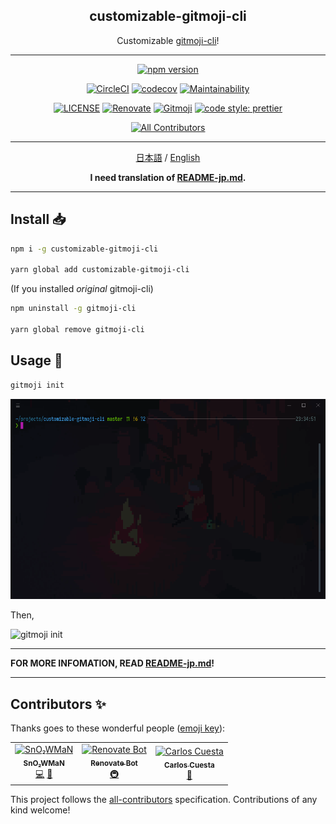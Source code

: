 <h2 align="center">customizable-gitmoji-cli</h2>

<p align="center">Customizable <a href="https://github.com/carloscuesta/gitmoji-cli">gitmoji-cli</a>!</p>

---

<p align="center">
<a href="https://www.npmjs.com/package/customizable-gitmoji-cli"><img src="https://img.shields.io/npm/v/customizable-gitmoji-cli?style=for-the-badge&logo=npm" alt="npm version"/></a>

<p>
<div align="center">

[![CircleCI](https://circleci.com/gh/SnO2WMaN/customizable-gitmoji-cli.svg?style=svg)](https://circleci.com/gh/SnO2WMaN/customizable-gitmoji-cli)
[![codecov](https://codecov.io/gh/SnO2WMaN/customizable-gitmoji-cli/branch/master/graph/badge.svg)](https://codecov.io/gh/SnO2WMaN/customizable-gitmoji-cli)
[![Maintainability](https://api.codeclimate.com/v1/badges/2cff863272e7a47dd100/maintainability)](https://codeclimate.com/github/SnO2WMaN/customizable-gitmoji-cli/maintainability)

</div>
</p>

<p>
<div align="center">

[![LICENSE](https://img.shields.io/github/license/conten2/eslint-config?style=flat-square)](https://www.npmjs.com/package/@conten2/eslint-config)
[![Renovate](https://img.shields.io/badge/renovate-enabled-25c4c3.svg?style=flat-square)](https://renovatebot.com/)
[![Gitmoji](https://img.shields.io/badge/gitmoji-%20😜%20😍-FFDD67.svg?style=flat-square)](https://gitmoji.carloscuesta.me)
[![code style: prettier](https://img.shields.io/badge/code_style-prettier-ff69b4.svg?style=flat-square)](https://github.com/prettier/prettier)

</div>
</p>

<p>
<div align="center">
<!-- prettier-ignore-start -->
<!-- ALL-CONTRIBUTORS-BADGE:START - Do not remove or modify this section -->

[![All Contributors](https://img.shields.io/badge/all_contributors-3-orange.svg?style=flat-square)](#contributors-)

<!-- ALL-CONTRIBUTORS-BADGE:END -->
<!-- prettier-ignore-end -->
</div>
</p>

---

<p >

<div align="center">

[日本語](https://github.com/SnO2WMaN/customizable-gitmoji-cli/blob/master/README-jp.md) / [English](https://github.com/SnO2WMaN/customizable-gitmoji-cli#readme)

**I need translation of [README-jp.md](https://github.com/SnO2WMaN/customizable-gitmoji-cli/blob/master/README-jp.md).**

</div>

</p>

---

## Install 📥

```bash
npm i -g customizable-gitmoji-cli

yarn global add customizable-gitmoji-cli
```

(If you installed _original_ gitmoji-cli)

```bash
npm uninstall -g gitmoji-cli

yarn global remove gitmoji-cli
```

## Usage 🧰

```bash
gitmoji init
```

![gitmoji init](gifs/init.gif)

Then,

![gitmoji init](gifs/commit.gif)

---

**FOR MORE INFOMATION, READ [README-jp.md](https://github.com/SnO2WMaN/customizable-gitmoji-cli/blob/master/README-jp.md)!**

---

## Contributors ✨

Thanks goes to these wonderful people ([emoji key](https://allcontributors.org/docs/en/emoji-key)):

<!-- ALL-CONTRIBUTORS-LIST:START - Do not remove or modify this section -->
<!-- prettier-ignore-start -->
<!-- markdownlint-disable -->
<table>
  <tr>
    <td align="center"><a href="https://sno2wman.dev/"><img src="https://avatars3.githubusercontent.com/u/15155608?v=4" width="100px;" alt="SnO₂WMaN"/><br /><sub><b>SnO₂WMaN</b></sub></a><br /><a href="https://github.com/SnO2WMaN/customizable-gitmoji-cli/commits?author=SnO2WMaN" title="Code">💻</a> <a href="#maintenance-SnO2WMaN" title="Maintenance">🚧</a></td>
    <td align="center"><a href="https://renovatebot.com"><img src="https://avatars0.githubusercontent.com/u/25180681?v=4" width="100px;" alt="Renovate Bot"/><br /><sub><b>Renovate Bot</b></sub></a><br /><a href="#infra-renovate-bot" title="Infrastructure (Hosting, Build-Tools, etc)">🚇</a></td>
    <td align="center"><a href="https://carloscuesta.me"><img src="https://avatars1.githubusercontent.com/u/7629661?v=4" width="100px;" alt="Carlos Cuesta"/><br /><sub><b>Carlos Cuesta</b></sub></a><br /><a href="#ideas-carloscuesta" title="Ideas, Planning, & Feedback">🤔</a></td>
  </tr>
</table>

<!-- markdownlint-enable -->
<!-- prettier-ignore-end -->

<!-- ALL-CONTRIBUTORS-LIST:END -->

This project follows the [all-contributors](https://github.com/all-contributors/all-contributors) specification. Contributions of any kind welcome!
